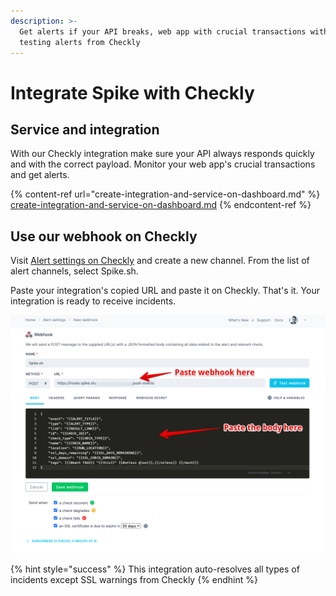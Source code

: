 ```yaml
---
description: >-
  Get alerts if your API breaks, web app with crucial transactions with E2E
  testing alerts from Checkly
---
```


# Integrate Spike with Checkly

## Service and integration

With our Checkly integration make sure your API always responds quickly and with the correct payload. Monitor your web app's crucial transactions and get alerts.&#x20;

{% content-ref url="create-integration-and-service-on-dashboard.md" %}
[create-integration-and-service-on-dashboard.md](create-integration-and-service-on-dashboard.md)
{% endcontent-ref %}

## Use our webhook on Checkly

Visit [Alert settings on Checkly](https://app.checklyhq.com/alert-settings) and create a new channel. From the list of alert channels, select Spike.sh.

Paste your integration's copied URL and paste it on Checkly. That's it. Your integration is ready to receive incidents.

![Paste the webhook and the body](../.gitbook/assets/checkly-with-stripe-2.png)

{% hint style="success" %}
This integration auto-resolves all types of incidents except SSL warnings from Checkly
{% endhint %}
